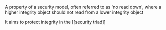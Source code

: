 A property of a security model, often referred to as 'no read down', where a higher integrity object should not read from a lower integrity object

It aims to protect integrity in the [[security triad]]

